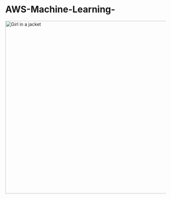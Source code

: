 # AWS-Machine-Learning-

<img src="https://udacity-email.s3.us-west-2.amazonaws.com/AWS_Machine_Learning_Scholarship_Winner_Badge.png?bsft_aaid=affd8710-61ff-4001-baca-1d4a7303381d&bsft_eid=2316ca89-f91c-4348-a181-a31961848dd4&utm_campaign=sch_600_2021-06-25_ndxxx_aws-winner_announcement_global&utm_source=blueshift&utm_medium=email&utm_content=sch_600_2021-06-25_ndxxx_aws-winner_announcement_global&bsft_clkid=50bd6246-e00e-41fe-bac1-1a03838fb224&bsft_uid=7c60c78a-14e9-40ed-8d57-64210beed59f&bsft_mid=326ce426-d1c7-4982-92b9-e7ee4e9d699f&bsft_mime_type=html&bsft_ek=2021-06-25T16%3A32%3A51Z&bsft_lx=5&bsft_tv=6" alt="Girl in a jacket" width="540" height="540">
